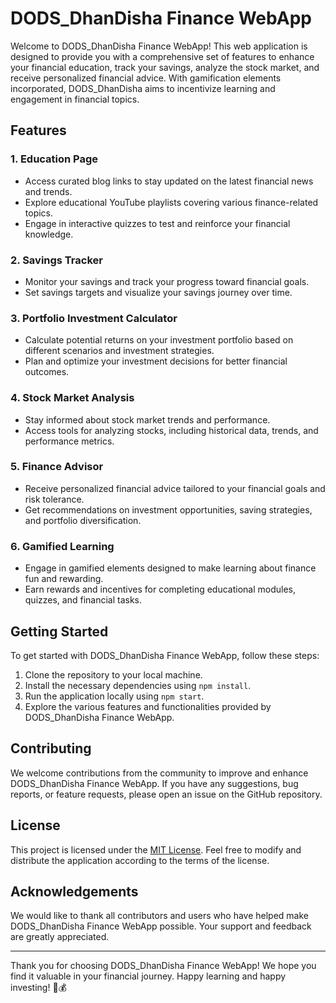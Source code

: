 # DODS_DhanDisha Finance WebApp

Welcome to DODS_DhanDisha Finance WebApp! This web application is designed to provide you with a comprehensive set of features to enhance your financial education, track your savings, analyze the stock market, and receive personalized financial advice. With gamification elements incorporated, DODS_DhanDisha aims to incentivize learning and engagement in financial topics.

## Features

### 1. Education Page
- Access curated blog links to stay updated on the latest financial news and trends.
- Explore educational YouTube playlists covering various finance-related topics.
- Engage in interactive quizzes to test and reinforce your financial knowledge.

### 2. Savings Tracker
- Monitor your savings and track your progress toward financial goals.
- Set savings targets and visualize your savings journey over time.

### 3. Portfolio Investment Calculator
- Calculate potential returns on your investment portfolio based on different scenarios and investment strategies.
- Plan and optimize your investment decisions for better financial outcomes.

### 4. Stock Market Analysis
- Stay informed about stock market trends and performance.
- Access tools for analyzing stocks, including historical data, trends, and performance metrics.

### 5. Finance Advisor
- Receive personalized financial advice tailored to your financial goals and risk tolerance.
- Get recommendations on investment opportunities, saving strategies, and portfolio diversification.

### 6. Gamified Learning
- Engage in gamified elements designed to make learning about finance fun and rewarding.
- Earn rewards and incentives for completing educational modules, quizzes, and financial tasks.

## Getting Started

To get started with DODS_DhanDisha Finance WebApp, follow these steps:

1. Clone the repository to your local machine.
2. Install the necessary dependencies using `npm install`.
3. Run the application locally using `npm start`.
4. Explore the various features and functionalities provided by DODS_DhanDisha Finance WebApp.

## Contributing

We welcome contributions from the community to improve and enhance DODS_DhanDisha Finance WebApp. If you have any suggestions, bug reports, or feature requests, please open an issue on the GitHub repository.

## License

This project is licensed under the [MIT License](LICENSE). Feel free to modify and distribute the application according to the terms of the license.

## Acknowledgements

We would like to thank all contributors and users who have helped make DODS_DhanDisha Finance WebApp possible. Your support and feedback are greatly appreciated.

---

Thank you for choosing DODS_DhanDisha Finance WebApp! We hope you find it valuable in your financial journey. Happy learning and happy investing! 🚀💰
